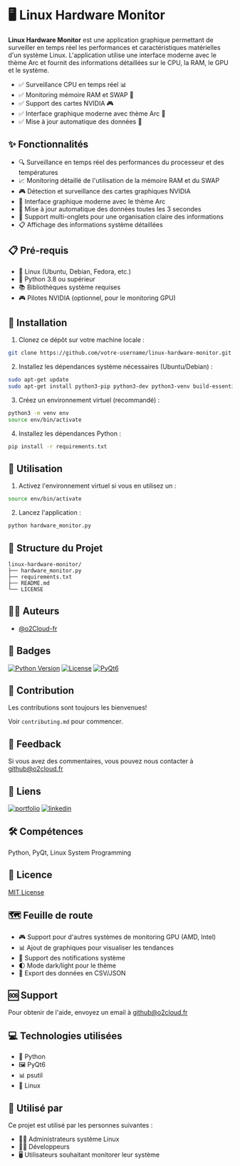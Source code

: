 # 🖥️ Linux Hardware Monitor

**Linux Hardware Monitor** est une application graphique permettant de surveiller en temps réel les performances et caractéristiques matérielles d'un système Linux. L'application utilise une interface moderne avec le thème Arc et fournit des informations détaillées sur le CPU, la RAM, le GPU et le système.

- ✅ Surveillance CPU en temps réel 📊
- ✅ Monitoring mémoire RAM et SWAP 💾
- ✅ Support des cartes NVIDIA 🎮
- ✅ Interface graphique moderne avec thème Arc 🎨
- ✅ Mise à jour automatique des données 🔄

## ✨ Fonctionnalités

- 🔍 Surveillance en temps réel des performances du processeur et des températures
- 📈 Monitoring détaillé de l'utilisation de la mémoire RAM et du SWAP
- 🎮 Détection et surveillance des cartes graphiques NVIDIA
- 🎨 Interface graphique moderne avec le thème Arc
- 🔄 Mise à jour automatique des données toutes les 3 secondes
- 📑 Support multi-onglets pour une organisation claire des informations
- 📋 Affichage des informations système détaillées

## 📋 Pré-requis

- 🐧 Linux (Ubuntu, Debian, Fedora, etc.)
- 🐍 Python 3.8 ou supérieur
- 📚 Bibliothèques système requises 
- 🎮 Pilotes NVIDIA (optionnel, pour le monitoring GPU)

## 🚀 Installation

1. Clonez ce dépôt sur votre machine locale :
```bash
git clone https://github.com/votre-username/linux-hardware-monitor.git
```

2. Installez les dépendances système nécessaires (Ubuntu/Debian) :
```bash
sudo apt-get update
sudo apt-get install python3-pip python3-dev python3-venv build-essential libxcb-xinerama0
```

3. Créez un environnement virtuel (recommandé) :
```bash
python3 -m venv env
source env/bin/activate
```

4. Installez les dépendances Python :
```bash
pip install -r requirements.txt
```

## 🎯 Utilisation

1. Activez l'environnement virtuel si vous en utilisez un :
```bash
source env/bin/activate
```

2. Lancez l'application :
```bash
python hardware_monitor.py
```

## 📂 Structure du Projet

```
linux-hardware-monitor/
├── hardware_monitor.py
├── requirements.txt
├── README.md
└── LICENSE
```

## 👨‍💻 Auteurs

- [@o2Cloud-fr](https://www.github.com/o2Cloud-fr)

## 🔖 Badges

[![Python Version](https://img.shields.io/badge/python-3.8%2B-blue.svg)]()
[![License](https://img.shields.io/badge/License-MIT-yellow.svg)]()
[![PyQt6](https://img.shields.io/badge/GUI-PyQt6-green.svg)]()

## 🤝 Contribution

Les contributions sont toujours les bienvenues!

Voir `contributing.md` pour commencer.

## 💬 Feedback

Si vous avez des commentaires, vous pouvez nous contacter à github@o2cloud.fr

## 🔗 Liens

[![portfolio](https://img.shields.io/badge/my_portfolio-000?style=for-the-badge&logo=ko-fi&logoColor=white)](https://votre-portfolio.com/)
[![linkedin](https://img.shields.io/badge/linkedin-0A66C2?style=for-the-badge&logo=linkedin&logoColor=white)](https://www.linkedin.com/in/votre-profil/)

## 🛠️ Compétences

Python, PyQt, Linux System Programming

## 📝 Licence

[MIT License](LICENSE)

## 🗺️ Feuille de route

- 🎮 Support pour d'autres systèmes de monitoring GPU (AMD, Intel)
- 📊 Ajout de graphiques pour visualiser les tendances
- 🔔 Support des notifications système
- 🌓 Mode dark/light pour le thème
- 💾 Export des données en CSV/JSON

## 🆘 Support

Pour obtenir de l'aide, envoyez un email à github@o2cloud.fr

## 💻 Technologies utilisées

- 🐍 Python
- 🖼️ PyQt6
- 📊 psutil
- 🐧 Linux

## 👥 Utilisé par

Ce projet est utilisé par les personnes suivantes :
- 👨‍💻 Administrateurs système Linux
- 👩‍💻 Développeurs
- 🖥️ Utilisateurs souhaitant monitorer leur système
